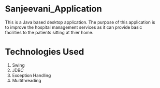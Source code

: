 # Sanjeevani_Application
This is a Java based desktop application. The purpose of this application is to improve the hospital management services as it can provide basic facilities to the patients sitting at thier home.
# Technologies Used
1. Swing
2. JDBC
3. Exception Handling
4. Multithreading
